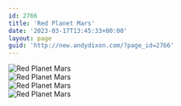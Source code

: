 ```yaml
---
id: 2766
title: 'Red Planet Mars'
date: '2023-03-17T13:45:33+00:00'
layout: page
guid: 'http://new.andydixon.com/?page_id=2766'
---
```


![Red Planet Mars](https://i0.wp.com/assets.g8x2.ldn.idrivee2-23.com/posters/Red%20Planet%20Mars%2001.jpg?w=1200&ssl=1 "Red Planet Mars")  
![Red Planet Mars](https://i0.wp.com/assets.g8x2.ldn.idrivee2-23.com/posters/Red%20Planet%20Mars%2002.jpg?w=1200&ssl=1 "Red Planet Mars")  
![Red Planet Mars](https://i0.wp.com/assets.g8x2.ldn.idrivee2-23.com/posters/Red%20Planet%20Mars%2003.jpg?w=1200&ssl=1 "Red Planet Mars")  
![Red Planet Mars](https://i0.wp.com/assets.g8x2.ldn.idrivee2-23.com/posters/Red%20Planet%20Mars%2004.jpg?w=1200&ssl=1 "Red Planet Mars")
